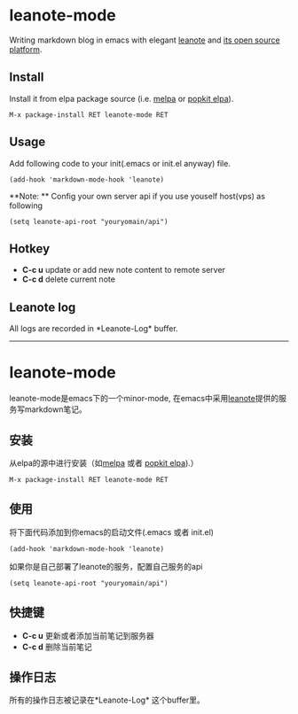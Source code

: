 # leanote-mode
Writing markdown blog in emacs with elegant [leanote](https://leanote.com/[leanote])
and [its open source platform](http://leanote.org/).

## Install
Install it from elpa package source (i.e. [melpa](https://melpa.org/) or [popkit elpa](https://elpa.popkit.org/)).  
```elisp
M-x package-install RET leanote-mode RET
```

## Usage
Add following code to your init(.emacs or init.el anyway) file.
```elisp
(add-hook 'markdown-mode-hook 'leanote)
```
**Note: ** Config your own server api if you use youself host(vps) as following  
```elisp
(setq leanote-api-root "youryomain/api")
```

## Hotkey
* **C-c u** update or add new note content to remote server
* **C-c d** delete current note

## Leanote log
All logs are recorded in \*Leanote-Log* buffer.

-----------------------------------------------------------------------

# leanote-mode
leanote-mode是emacs下的一个minor-mode,
在emacs中采用[leanote](https://leanote.com/)提供的服务写markdown笔记。

## 安装
从elpa的源中进行安装（如[melpa](https://melpa.org/) 或者 [popkit elpa](https://elpa.popkit.org/)).）  
```elisp
M-x package-install RET leanote-mode RET
```

## 使用
将下面代码添加到你emacs的启动文件(.emacs 或者 init.el)
```elisp
(add-hook 'markdown-mode-hook 'leanote)
```
如果你是自己部署了leanote的服务，配置自己服务的api
```elisp
(setq leanote-api-root "youryomain/api")
```

## 快捷键
* **C-c u** 更新或者添加当前笔记到服务器
* **C-c d** 删除当前笔记

## 操作日志
所有的操作日志被记录在\*Leanote-Log* 这个buffer里。
